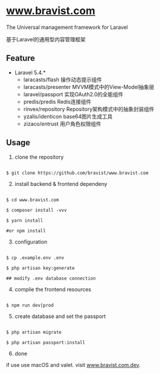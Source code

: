 # www.bravist.com

The Universal management framework for Laravel

基于Laravel的通用型内容管理框架



## Feature

+ Laravel 5.4.*
    - laracasts/flash 操作动态提示组件
    - laracasts/presenter MVVM模式中的View-Model抽象层
    - laravel/passport  实现OAuth2.0的全能组件
    - predis/predis Redis连接组件
    - rinvex/repository Repository架构模式中的抽象封装组件
    - yzalis/identicon base64图片生成工具
    - zizaco/entrust 用户角色权限组件

## Usage


1. clone the repository

```shell

$ git clone https://github.com/bravist/www.bravist.com
```

2. install backend & frontend dependeny

```shell

$ cd www.bravist.com

$ composer install -vvv

$ yarn install  

#or npm install

```

3. configuration

```shell

$ cp .example.env .env

$ php artisan key:generate

## modify .env database connection

```


4. complie the frontend resources

```shell

$ npm run dev|prod

```


5. create database and set the passport

```shell

$ php artisan migrate

$ php artisan passport:install

```


6. done


if use use macOS and valet. visit www.bravist.com.dev.
